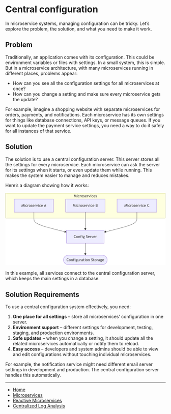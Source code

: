 # Central configuration

In microservice systems, managing configuration can be tricky. Let’s explore the problem, the solution, and what you need to make it work.

## Problem

Traditionally, an application comes with its configuration. This could be environment variables or files with settings. 
In a small system, this is simple. But in a microservice architecture, with many microservices running in different places, problems appear:

- How can you see all the configuration settings for all microservices at once?
- How can you change a setting and make sure every microservice gets the update?

For example, imagine a shopping website with separate microservices for orders, payments, and notifications. Each microservice has its own settings for things like database connections, API keys, or message queues. If you want to update the payment service settings, you need a way to do it safely for all instances of that service.

## Solution

The solution is to use a central configuration server. This server stores all the settings for every microservice. Each microservice can ask the server for its settings when it starts, or even update them while running. This makes the system easier to manage and reduces mistakes.

Here’s a diagram showing how it works:

<p align="center">
    <img src="./assets/img4.png" alt="img4" width="600"/>
</p>

In this example, all services connect to the central configuration server, which keeps the main settings in a database.

## Solution Requirements

To use a central configuration system effectively, you need:

1. **One place for all settings** – store all microservices’ configuration in one server.
2. **Environment support** – different settings for development, testing, staging, and production environments.
3. **Safe updates** – when you change a setting, it should update all the related microservices automatically or notify them to reload.
4. **Easy access** – developers and system admins should be able to view and edit configurations without touching individual microservices.

For example, the notification service might need different email server settings in development and production. The central configuration server handles this automatically.

---

- [Home](./../../README.md)
- [Microservices](./../tutorials.md)
- [Reactive Microservices](./3_Reactive_Microservices.md)
- [Centralized Log Analysis](./5_Centralized_Log_Analysis.md)